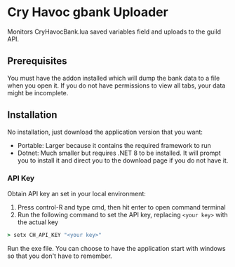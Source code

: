 # Cry Havoc gbank Uploader

Monitors CryHavocBank.lua saved variables field and uploads to the guild API.

## Prerequisites

You must have the addon installed which will dump the bank data to a file when you open it. If you do not have permissions to view all tabs, your data might be incomplete.

## Installation

No installation, just download the application version that you want:

- Portable: Larger because it contains the required framework to run
- Dotnet: Much smaller but requires .NET 8 to be installed. It will prompt you to install it and direct you to the download page if you do not have it.

### API Key

Obtain API key an set in your local environment:

1. Press control-R and type cmd, then hit enter to open command terminal
1. Run the following command to set the API key, replacing `<your key>` with the actual key

```cmd
> setx CH_API_KEY "<your key>"
```

Run the exe file. You can choose to have the application start with windows so that you don't have to remember.
